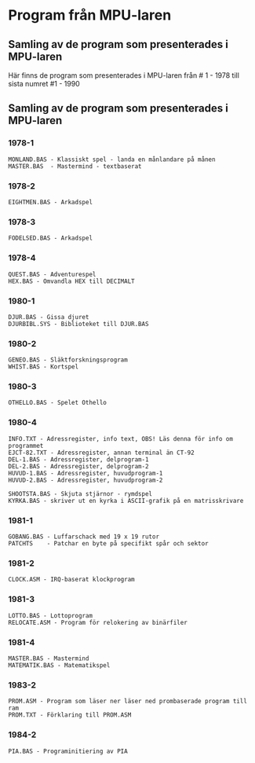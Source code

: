 # Program från MPU-laren
## Samling av de program som presenterades i MPU-laren 
Här finns de program som presenterades i MPU-laren från # 1 - 1978 till sista numret #1 - 1990 
## Samling av de program som presenterades i MPU-laren 
### 1978-1
```
MONLAND.BAS - Klassiskt spel - landa en månlandare på månen
MASTER.BAS  - Mastermind - textbaserat
```
### 1978-2
```
EIGHTMEN.BAS - Arkadspel
```
### 1978-3
```
FODELSED.BAS - Arkadspel
```
### 1978-4
```
QUEST.BAS - Adventurespel
HEX.BAS - Omvandla HEX till DECIMALT
```
### 1980-1
```
DJUR.BAS - Gissa djuret
DJURBIBL.SYS - Biblioteket till DJUR.BAS
```
### 1980-2
```
GENEO.BAS - Släktforskningsprogram
WHIST.BAS - Kortspel
```
### 1980-3
```
OTHELLO.BAS - Spelet Othello
```
### 1980-4
```
INFO.TXT - Adressregister, info text, OBS! Läs denna för info om programmet
EJCT-82.TXT - Adressregister, annan terminal än CT-92
DEL-1.BAS - Adressregister, delprogram-1
DEL-2.BAS - Adressregister, delprogram-2
HUVUD-1.BAS - Adressregister, huvudprogram-1
HUVUD-2.BAS - Adressregister, huvudprogram-2

SHOOTSTA.BAS - Skjuta stjärnor - rymdspel
KYRKA.BAS - skriver ut en kyrka i ASCII-grafik på en matrisskrivare
```
### 1981-1
```
GOBANG.BAS - Luffarschack med 19 x 19 rutor
PATCHTS    - Patchar en byte på specifikt spår och sektor 
```
### 1981-2
```
CLOCK.ASM - IRQ-baserat klockprogram
```
### 1981-3
```
LOTTO.BAS - Lottoprogram
RELOCATE.ASM - Program för relokering av binärfiler
```
### 1981-4
```
MASTER.BAS - Mastermind
MATEMATIK.BAS - Matematikspel
```
### 1983-2
```
PROM.ASM - Program som läser ner läser ned prombaserade program till ram
PROM.TXT - Förklaring till PROM.ASM
```
### 1984-2
```
PIA.BAS - Programinitiering av PIA
```
